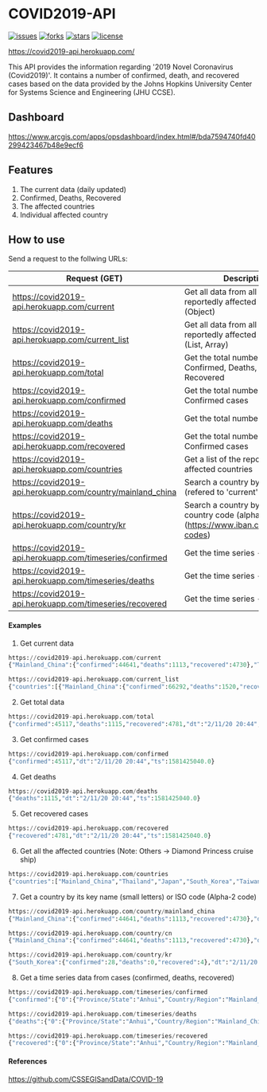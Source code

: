 # COVID2019-API

[![issues](<https://img.shields.io/github/issues/nat236919/Covid2019API>)](https://github.com/nat236919/Covid2019API/issues)
[![forks](<https://img.shields.io/github/forks/nat236919/Covid2019API>)](https://github.com/nat236919/Covid2019API/forks)
[![stars](<https://img.shields.io/github/stars/nat236919/Covid2019API>)](https://github.com/nat236919/Covid2019API/stars)
[![license](<https://img.shields.io/github/license/nat236919/Covid2019API>)](https://github.com/nat236919/Covid2019API/blob/master/LICENCE)

https://covid2019-api.herokuapp.com/

This API provides the information regarding '2019 Novel Coronavirus (Covid2019)'. It contains a number of confirmed, death, and recovered cases based on the data provided by the Johns Hopkins University Center for Systems Science and Engineering (JHU CCSE).

## Dashboard
https://www.arcgis.com/apps/opsdashboard/index.html#/bda7594740fd40299423467b48e9ecf6

## Features
1. The current data (daily updated)
2. Confirmed, Deaths, Recovered
3. The affected countries
4. Individual affected country

## How to use
Send a request to the follwing URLs:

|  Request (GET)              |                       Description                               |
| ---------------------------- | -------------------------------------------------------------- |
| https://covid2019-api.herokuapp.com/current     | Get all data from all the reportedly affected countries (Object) |
| https://covid2019-api.herokuapp.com/current_list | Get all data from all the reportedly affected countries (List, Array) |
| https://covid2019-api.herokuapp.com/total  | Get the total numbers of Confirmed, Deaths, and Recovered |
| https://covid2019-api.herokuapp.com/confirmed   | Get the total number of Confirmed cases |
| https://covid2019-api.herokuapp.com/deaths | Get the total number of Deaths |
| https://covid2019-api.herokuapp.com/recovered | Get the total number of Confirmed cases |
| https://covid2019-api.herokuapp.com/countries  | Get a list of the reportedly affected countries |
| https://covid2019-api.herokuapp.com/country/mainland_china |  Search a country by a key name (refered to 'current' method) |
| https://covid2019-api.herokuapp.com/country/kr | Search a country by an [ISO country code (alpha2)] (https://www.iban.com/country-codes) |
| https://covid2019-api.herokuapp.com/timeseries/confirmed |  Get the time series - Confirmed |
| https://covid2019-api.herokuapp.com/timeseries/deaths |  Get the time series - Deaths |
| https://covid2019-api.herokuapp.com/timeseries/recovered | Get the time series - Recovered |

#### Examples

1. Get current data
```python
https://covid2019-api.herokuapp.com/current
{"Mainland_China":{"confirmed":44641,"deaths":1113,"recovered":4730},"Thailand":{"confirmed":33,"deaths":0,"recovered":10},"Japan":{"confirmed":26,"deaths":0,"recovered":9},"South_Korea":{"confirmed":28,"deaths":0,"recovered":4},"Taiwan":{"confirmed":18,"deaths":0,"recovered":1},"US":{"confirmed":13,"deaths":0,"recovered":3},"Macau":{"confirmed":10,"deaths":0,"recovered":1},"Hong_Kong":{"confirmed":49,"deaths":1,"recovered":0},"Singapore":{"confirmed":47,"deaths":0,"recovered":9},"Vietnam":{"confirmed":15,"deaths":0,"recovered":6},"France":{"confirmed":11,"deaths":0,"recovered":0},"Nepal":{"confirmed":1,"deaths":0,"recovered":0},"Malaysia":{"confirmed":18,"deaths":0,"recovered":3},"Canada":{"confirmed":7,"deaths":0,"recovered":0},"Australia":{"confirmed":15,"deaths":0,"recovered":2},"Cambodia":{"confirmed":1,"deaths":0,"recovered":0},"Sri_Lanka":{"confirmed":1,"deaths":0,"recovered":1},"Germany":{"confirmed":16,"deaths":0,"recovered":0},"Finland":{"confirmed":1,"deaths":0,"recovered":1},"United_Arab_Emirates":{"confirmed":8,"deaths":0,"recovered":1},"Philippines":{"confirmed":3,"deaths":1,"recovered":0},"India":{"confirmed":3,"deaths":0,"recovered":0},"Italy":{"confirmed":3,"deaths":0,"recovered":0},"UK":{"confirmed":8,"deaths":0,"recovered":0},"Russia":{"confirmed":2,"deaths":0,"recovered":0},"Sweden":{"confirmed":1,"deaths":0,"recovered":0},"Spain":{"confirmed":2,"deaths":0,"recovered":0},"Belgium":{"confirmed":1,"deaths":0,"recovered":0},"Others":{"confirmed":135,"deaths":0,"recovered":0},"dt":"2/11/20 20:44","ts":1581425040.0}

https://covid2019-api.herokuapp.com/current_list
{"countries":[{"Mainland_China":{"confirmed":66292,"deaths":1520,"recovered":7973},"Thailand":{"confirmed":33,"deaths":0,"recovered":12},"Japan":{"confirmed":29,"deaths":1,"recovered":9},"South_Korea":{"confirmed":28,"deaths":0,"recovered":7},"Taiwan":{"confirmed":18,"deaths":0,"recovered":2},"US":{"confirmed":15,"deaths":0,"recovered":3},"Macau":{"confirmed":10,"deaths":0,"recovered":3},"Hong_Kong":{"confirmed":56,"deaths":1,"recovered":1},"Singapore":{"confirmed":67,"deaths":0,"recovered":17},"Vietnam":{"confirmed":16,"deaths":0,"recovered":7},"France":{"confirmed":11,"deaths":0,"recovered":2},"Nepal":{"confirmed":1,"deaths":0,"recovered":1},"Malaysia":{"confirmed":19,"deaths":0,"recovered":3},"Canada":{"confirmed":7,"deaths":0,"recovered":1},"Australia":{"confirmed":15,"deaths":0,"recovered":8},"Cambodia":{"confirmed":1,"deaths":0,"recovered":1},"Sri_Lanka":{"confirmed":1,"deaths":0,"recovered":1},"Germany":{"confirmed":16,"deaths":0,"recovered":1},"Finland":{"confirmed":1,"deaths":0,"recovered":1},"United_Arab_Emirates":{"confirmed":8,"deaths":0,"recovered":1},"Philippines":{"confirmed":3,"deaths":1,"recovered":1},"India":{"confirmed":3,"deaths":0,"recovered":0},"Italy":{"confirmed":3,"deaths":0,"recovered":0},"UK":{"confirmed":9,"deaths":0,"recovered":1},"Russia":{"confirmed":2,"deaths":0,"recovered":2},"Sweden":{"confirmed":1,"deaths":0,"recovered":0},"Spain":{"confirmed":2,"deaths":0,"recovered":0},"Belgium":{"confirmed":1,"deaths":0,"recovered":0},"Others":{"confirmed":218,"deaths":0,"recovered":0},"Egypt":{"confirmed":1,"deaths":0,"recovered":0}}],"dt":"2/14/20","ts":1581609600.0}
```

2. Get total data
```python
https://covid2019-api.herokuapp.com/total
{"confirmed":45117,"deaths":1115,"recovered":4781,"dt":"2/11/20 20:44","ts":1581425040.0}
```

3. Get confirmed cases
```python
https://covid2019-api.herokuapp.com/confirmed
{"confirmed":45117,"dt":"2/11/20 20:44","ts":1581425040.0}
```

4. Get deaths
```python
https://covid2019-api.herokuapp.com/deaths
{"deaths":1115,"dt":"2/11/20 20:44","ts":1581425040.0}
```

5. Get recovered cases
```python
https://covid2019-api.herokuapp.com/recovered
{"recovered":4781,"dt":"2/11/20 20:44","ts":1581425040.0}
```

6. Get all the affected countries (Note: Others -> Diamond Princess cruise ship)
```python
https://covid2019-api.herokuapp.com/countries
{"countries":["Mainland_China","Thailand","Japan","South_Korea","Taiwan","US","Macau","Hong_Kong","Singapore","Vietnam","France","Nepal","Malaysia","Canada","Australia","Cambodia","Sri_Lanka","Germany","Finland","United_Arab_Emirates","Philippines","India","Italy","UK","Russia","Sweden","Spain","Belgium","Others"],"dt":"2/11/20 20:44","ts":1581425040.0}
```

7. Get a country by its key name (small letters) or ISO code (Alpha-2 code)
```python
https://covid2019-api.herokuapp.com/country/mainland_china
{"Mainland_China":{"confirmed":44641,"deaths":1113,"recovered":4730},"dt":"2/11/20 20:44","ts":1581425040.0}

https://covid2019-api.herokuapp.com/country/cn
{"Mainland_China":{"confirmed":44641,"deaths":1113,"recovered":4730},"dt":"2/11/20 20:44","ts":1581425040.0}

https://covid2019-api.herokuapp.com/country/kr
{"South_Korea":{"confirmed":28,"deaths":0,"recovered":4},"dt":"2/11/20 20:44","ts":1581425040.0}
```

8. Get a time series data from cases (confirmed, deaths, recovered)
```python
https://covid2019-api.herokuapp.com/timeseries/confirmed
{"confirmed":{"0":{"Province/State":"Anhui","Country/Region":"Mainland_China","Lat":"31.825709999999997","Long":"117.2264","1/21/20 22:00":"","1/22/20 12:00":"1.0","1/23/20 12:00":"9.0","1/24/20 0:00":"15.0","1/24/20 12:00":"15.0","1/25/20 0:00":"39.0","1/25/20 12:00":"39.0","1/25/20 22:00":"60.0","1/26/20 11:00":"60.0","1/26/20 23:00":"70.0","1/27/20 9:00":"70.0","1/27/20 19:00":"70.0","1/27/20 20:30":"106.0","1/28/20 13:00":"106.0","1/28/20 18:00":"106.0","1/28/20 23:00":"152.0","1/29/20 13:30":"152.0","1/29/20 14:30":"152.0","1/29/20 21:00":"200.0","1/30/20 11:00":"200.0","1/31/20 14:00":"237.0","2/1/20 10:00":"297.0","2/2/20 21:00":"408.0","2/3/20 21:00":"480.0","2/4/20 9:40":"480.0","2/4/20 22:00":"530.0","2/5/20 9:00":"530.0","2/5/20 23:00":"591.0","2/6/20 9:00":"591.0","2/6/20 14:20":"591.0","2/7/20 20:13":"665.0","2/7/20 22:50":"733.0","2/8/20 10:24":"733.0","2/8/20 23:04":"779.0","2/9/20 10:30":"779.0","2/9/20 23:20":"830.0","2/10/20 10:30":"830.0","2/10/20 19:30":"830.0","2/11/20 10:50":"860","2/11/20 20:44":"889","2/12/20 10:20":"889","2/12/20 22:00":"910"....n}

https://covid2019-api.herokuapp.com/timeseries/deaths
{"deaths":{"0":{"Province/State":"Anhui","Country/Region":"Mainland_China","Lat":"31.825709999999997","Long":"117.2264","1/21/20 22:00":"","1/22/20 12:00":"","1/23/20 12:00":"","1/24/20 0:00":"","1/24/20 12:00":"","1/25/20 0:00":"","1/25/20 12:00":"","1/25/20 22:00":"","1/26/20 11:00":"","1/26/20 23:00":"","1/27/20 9:00":"","1/27/20 19:00":"","1/27/20 20:30":"","1/28/20 13:00":"","1/28/20 18:00":"","1/28/20 23:00":"","1/29/20 13:30":"","1/29/20 14:30":"","1/29/20 21:00":"","1/30/20 11:00":"","1/31/20 14:00":"","2/1/20 10:00":"","2/2/20 21:00":"","2/3/20 21:00":"","2/4/20 9:40":"","2/4/20 22:00":"","2/5/20 9:00":"","2/5/20 23:00":"","2/6/20 9:00":"","2/6/20 14:20":"","2/7/20 20:13":"","2/7/20 22:50":"","2/8/20 10:24":"0.0","2/8/20 23:04":"1.0","2/9/20 10:30":"1.0","2/9/20 23:20":"3.0","2/10/20 10:30":"3.0","2/10/20 19:30":"3.0","2/11/20 10:50":"4","2/11/20 20:44":"4","2/12/20 10:20":"4","2/12/20 22:00":"5"...n}

https://covid2019-api.herokuapp.com/timeseries/recovered
{"recovered":{"0":{"Province/State":"Anhui","Country/Region":"Mainland_China","Lat":"31.825709999999997","Long":"117.2264","1/21/20 22:00":"","1/22/20 12:00":"","1/23/20 12:00":"","1/24/20 0:00":"","1/24/20 12:00":"","1/25/20 0:00":"","1/25/20 12:00":"","1/25/20 22:00":"","1/26/20 11:00":"","1/26/20 23:00":"","1/27/20 9:00":"","1/27/20 19:00":"","1/27/20 20:30":"","1/28/20 13:00":"","1/28/20 18:00":"","1/28/20 23:00":"","1/29/20 13:30":"2.0","1/29/20 14:30":"2.0","1/29/20 21:00":"2.0","1/30/20 11:00":"2.0","1/31/20 14:00":"3.0","2/1/20 10:00":"5.0","2/2/20 21:00":"7.0","2/3/20 21:00":"14.0","2/4/20 9:40":"14.0","2/4/20 22:00":"20.0","2/5/20 9:00":"23.0","2/5/20 23:00":"23.0","2/6/20 9:00":"34.0","2/6/20 14:20":"34.0","2/7/20 20:13":"47.0","2/7/20 22:50":"47.0","2/8/20 10:24":"59.0","2/8/20 23:04":"59.0","2/9/20 10:30":"72.0","2/9/20 23:20":"73.0","2/10/20 10:30":"88.0","2/10/20 19:30":"88.0","2/11/20 10:50":"105","2/11/20 20:44":"108","2/12/20 10:20":"127","2/12/20 22:00":"128".....n}
```


#### References
https://github.com/CSSEGISandData/COVID-19
